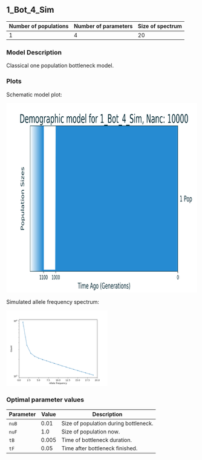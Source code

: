 ## 1_Bot_4_Sim


| Number of populations | Number of parameters | Size of spectrum |
| --- | --- | --- |
| 1 | 4 | 20 |


### Model Description

Classical one population bottleneck model.
### Plots

Schematic model plot:

<img src="model_plot.png" height="500" />

Simulated allele frequency spectrum:

<img src="fs_plot.png" height="200" />


### Optimal parameter values

| Parameter | Value | Description |
| --- | --- | --- |
| `nuB` | 0.01 | Size of population during bottleneck. |
| `nuF` | 1.0 | Size of population now. |
| `tB` | 0.005 | Time of bottleneck duration. |
| `tF` | 0.05 | Time after bottleneck finished. |

